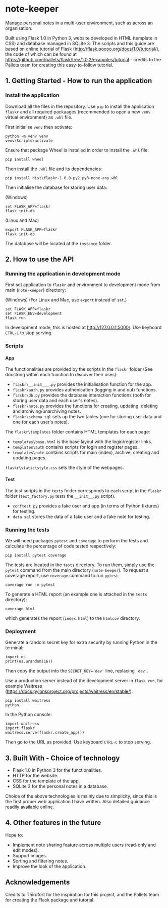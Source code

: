 # note-keeper
Manage personal notes in a multi-user environment, such as across an organisation.

Built using Flask 1.0 in Python 3, website developed in HTML (template in CSS) and database managed in SQLite 3. The scripts and this guide are based on online tutorial of Flask (http://flask.pocoo.org/docs/1.0/tutorial/), the code of which can be found at https://github.com/pallets/flask/tree/1.0.2/examples/tutorial - credits to the Pallets team for creating this easy-to-follow tutorial.

## 1. Getting Started - How to run the application
### Install the application
Download all the files in the repository. Use ```pip``` to install the application ```flaskr``` and all required packaages (recommended to open a new ```venv``` virtual environment) as ```.whl``` file.

First initialise ```venv``` then activate:
```
python -m venv venv
venv\Scripts\activate
```

Ensure that package Wheel is installed in order to install the ```.whl``` file:
```
pip install wheel
```

Then install the ```.whl``` file and its dependencies:
```
pip install dist\flaskr-1.0.0-py2.py3-none-any.whl
```

Then initialise the database for storing user data:

(Windows)
```
set FLASK_APP=flaskr
flask init-db
```

(Linux and Mac)
```
export FLASK_APP=flaskr
flask init-db
```

The database will be located at the ```instance``` folder.

## 2. How to use the API
### Running the application in development mode
First set application to ```flaskr``` and environment to development mode from main (```note-keeper```) directory:

(Windows) (For Linux and Mac, use ```export``` instead of ```set```.)
```
set FLASK_APP=flaskr
set FLASK_ENV=development
flask run
```

In development mode, this is hosted at http://127.0.0.1:5000/. Use keyboard ```CTRL-C``` to stop serving.

### Scripts
#### App
The functionalities are provided by the scripts in the ```flaskr``` folder (See docstring within each function to discover their uses):

- ```flaskr\__init___.py``` provides the initialisation function for the app.
- ```flaskr\auth.py``` provides authenication (logging in and out) functions.
- ```flaskr\db.py``` provides the database interaction functions (both for storing user data and each user's notes).
- ```flaskr\note.py``` provides the functions for creating, updating, deleting and archiving/unarchiving notes.
- ```flaskr\schema.sql``` sets up the two tables (one for storing user data and one for each user's notes).

The ```flaskr\templates``` folder contains HTML templates for each page:

- ```templates\base.html``` is the base layout with the login/register links.
- ```templates\auth``` contains scripts for login and register pages.
- ```templates\note``` contains scripts for main (index), archive, creating and updating pages.

```flaskr\static\style.css``` sets the style of the webpages.

#### Test
The test scripts in the ```tests``` folder corresponds to each script in the ```flaskr``` folder (```test_factory.py``` tests the ```__init__.py``` script).
- ```conftest.py``` provides a fake user and app (in terms of Python fixtures) for testing.
- ```data.sql``` stores the data of a fake user and a fake note for testing.

### Running the tests
We will need packages ```pytest``` and ```coverage``` to perform the tests and calculate the percentage of code tested respectively:
```
pip install pytest coverage
```

The tests are located in the ```tests``` directory. To run them, simply use the ```pytest``` command from the main directory (```note-keeper```). To request a coverage report, use ```coverage``` command to run ```pytest```:
```
coverage run -m pytest
```

To generate a HTML report (an example one is attached in the ```tests``` directory):
```
coverage html
```
which generates the report (```index.html```) to the ```htmlcov``` directory.

### Deployment
Generate a random secret key for extra security by running Python in the terminal:
```
import os
print(os.urandom(16))
```
Then copy the output into the ```SECRET_KEY='dev'``` line, replacing ```'dev'```.

Use a production server instead of the development server in ```flask run```, for example Waitress (https://docs.pylonsproject.org/projects/waitress/en/stable/):
```
pip install waitress
python
```
In the Python console:
```
import waitress
import flaskr
waitress.serve(flaskr.create_app())
```
Then go to the URL as provided. Use keyboard ```CTRL-C``` to stop serving.

## 3. Built With - Choice of technology
- Flask 1.0 in Python 3 for the functionalities.
- HTTP for the website.
- CSS for the template of the app.
- SQLite 3 for the personal notes in a database.

Choice of the above technologies is mainly due to simplicity, since this is the first proper web application I have written. Also detailed guidance readily available online.

## 4. Other features in the future
Hope to:
- Implement note sharing feature across multiple users (read-only and edit modes).
- Support images.
- Sorting and filtering notes.
- Improve the look of the application.

## Acknowledgements
Credits to Thirdfort for the inspiration for this project, and the Pallets team for creating the Flask package and tutorial.

